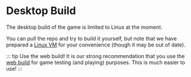 # Desktop Build

The desktop build of the game is limited to Linux at the moment.

You can pull the repo and try to build it yourself, but note that we have prepared a [Linux VM](mge_vm) for your convenience (though it may be out of date).

::: tip Use the web build!
It is our strong recommendation that you use the [web build](web_build) for game testing (and playing) purposes. This is much easier to use!
:::
